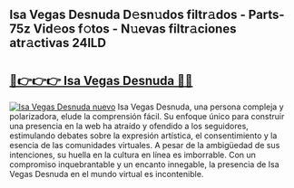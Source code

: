 ## Isa Vegas Desnuda D𝚎sn𝚞dos filtr𝚊dos - Parts-75z Vid𝚎os f𝚘tos - N𝚞evas filtr𝚊ciones atr𝚊ctivas 24lLD

# <h2><a href="http://mbayie.tromn.icu/?c=Isa+Vegas+Desnuda">🔗👉👉👉 Isa Vegas Desnuda 🔗🔗</a></h2>

[![Isa Vegas Desnuda nuevo](https://i.imgur.com/pEAQMta.gif)](http://mbayie.tromn.icu/?c=Isa+Vegas+Desnuda)
Isa Vegas Desnuda, una persona compleja y polarizadora, elude la comprensión fácil. Su enfoque único para construir una presencia en la web ha atraído y ofendido a los seguidores, estimulando debates sobre la expresión artística, el consentimiento y la esencia de las comunidades virtuales. A pesar de la ambigüedad de sus intenciones, su huella en la cultura en línea es imborrable. Con un compromiso inquebrantable y un encanto innegable, la presencia de Isa Vegas Desnuda en el mundo virtual es incontenible.

